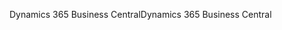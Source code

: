 <span data-ttu-id="1e32b-101">Dynamics 365 Business Central</span><span class="sxs-lookup"><span data-stu-id="1e32b-101">Dynamics 365 Business Central</span></span>
